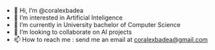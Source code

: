 - 👋 Hi, I’m @coralexbadea
- 👀 I’m interested in Artificial Inteligence
- 🌱 I’m currently in University bachelor of Computer Science
- 💞️ I’m looking to collaborate on AI projects
- 📫 How to reach me : send me an email at coralexbadea@gmail.com

<!---
coralexbadea/coralexbadea is a ✨ special ✨ repository because its `README.md` (this file) appears on your GitHub profile.
You can click the Preview link to take a look at your changes.
--->

